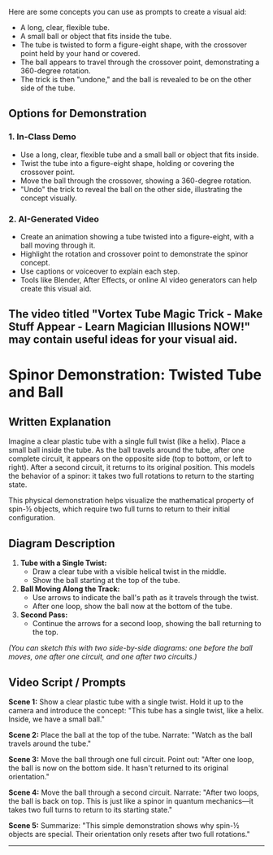 Here are some concepts you can use as prompts to create a visual aid:
* A long, clear, flexible tube.
* A small ball or object that fits inside the tube.
* The tube is twisted to form a figure-eight shape, with the crossover point held by your hand or covered.
* The ball appears to travel through the crossover point, demonstrating a 360-degree rotation.
* The trick is then "undone," and the ball is revealed to be on the other side of the tube.

## Options for Demonstration

### 1. In-Class Demo
- Use a long, clear, flexible tube and a small ball or object that fits inside.
- Twist the tube into a figure-eight shape, holding or covering the crossover point.
- Move the ball through the crossover, showing a 360-degree rotation.
- "Undo" the trick to reveal the ball on the other side, illustrating the concept visually.

### 2. AI-Generated Video
- Create an animation showing a tube twisted into a figure-eight, with a ball moving through it.
- Highlight the rotation and crossover point to demonstrate the spinor concept.
- Use captions or voiceover to explain each step.
- Tools like Blender, After Effects, or online AI video generators can help create this visual aid.

The video titled "Vortex Tube Magic Trick - Make Stuff Appear - Learn Magician Illusions NOW!" may contain useful ideas for your visual aid.
---

# Spinor Demonstration: Twisted Tube and Ball

## Written Explanation

Imagine a clear plastic tube with a single full twist (like a helix). Place a small ball inside the tube. As the ball travels around the tube, after one complete circuit, it appears on the opposite side (top to bottom, or left to right). After a second circuit, it returns to its original position. This models the behavior of a spinor: it takes two full rotations to return to the starting state.

This physical demonstration helps visualize the mathematical property of spin-½ objects, which require two full turns to return to their initial configuration.

## Diagram Description

1. **Tube with a Single Twist:**
	- Draw a clear tube with a visible helical twist in the middle.
	- Show the ball starting at the top of the tube.
2. **Ball Moving Along the Track:**
	- Use arrows to indicate the ball's path as it travels through the twist.
	- After one loop, show the ball now at the bottom of the tube.
3. **Second Pass:**
	- Continue the arrows for a second loop, showing the ball returning to the top.

*(You can sketch this with two side-by-side diagrams: one before the ball moves, one after one circuit, and one after two circuits.)*

## Video Script / Prompts

**Scene 1:**
Show a clear plastic tube with a single twist. Hold it up to the camera and introduce the concept: "This tube has a single twist, like a helix. Inside, we have a small ball."

**Scene 2:**
Place the ball at the top of the tube. Narrate: "Watch as the ball travels around the tube."

**Scene 3:**
Move the ball through one full circuit. Point out: "After one loop, the ball is now on the bottom side. It hasn't returned to its original orientation."

**Scene 4:**
Move the ball through a second circuit. Narrate: "After two loops, the ball is back on top. This is just like a spinor in quantum mechanics—it takes two full turns to return to its starting state."

**Scene 5:**
Summarize: "This simple demonstration shows why spin-½ objects are special. Their orientation only resets after two full rotations."

---